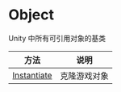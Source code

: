 # Object

Unity 中所有可引用对象的基类

| 方法                            | 说明         |
| ------------------------------- | ------------ |
| [Instantiate](./Instantiate.md) | 克隆游戏对象 |


